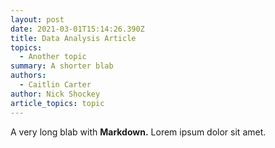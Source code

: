```yaml
---
layout: post
date: 2021-03-01T15:14:26.390Z
title: Data Analysis Article
topics:
  - Another topic
summary: A shorter blab
authors:
  - Caitlin Carter
author: Nick Shockey
article_topics: topic
---
```

A very long blab with **Markdown.** Lorem ipsum dolor sit amet.